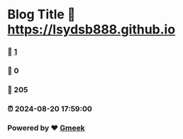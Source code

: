 # Blog Title :link: https://lsydsb888.github.io 
### :page_facing_up: [1](https://lsydsb888.github.io/tag.html) 
### :speech_balloon: 0 
### :hibiscus: 205 
### :alarm_clock: 2024-08-20 17:59:00 
### Powered by :heart: [Gmeek](https://github.com/Meekdai/Gmeek)
